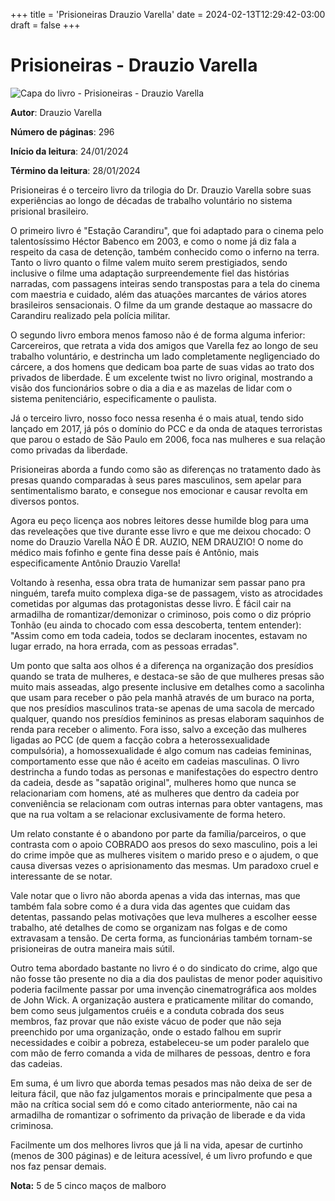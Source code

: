 +++
title = 'Prisioneiras Drauzio Varella'
date = 2024-02-13T12:29:42-03:00
draft = false
+++

# Prisioneiras - Drauzio Varella

![Capa do livro - Prisioneiras - Drauzio Varella](https://img.skoob.com.br/ZugiGEbDUt5afvVcKFuE2TbFlhU=/200x/center/top/smart/filters:format(jpeg)/https://skoob.s3.amazonaws.com/livros/672902/7c56fb1bd9222882b71de922c28ccfcfB.jpg)

**Autor**: Drauzio Varella

**Número de páginas**: 296

**Início da leitura**: 24/01/2024

**Término da leitura**: 28/01/2024

Prisioneiras é o terceiro livro da trilogia do Dr. Drauzio Varella sobre suas experiências ao longo de décadas de trabalho voluntário no sistema prisional brasileiro.

O primeiro livro é "Estação Carandiru", que foi adaptado para o cinema pelo talentosíssimo Héctor Babenco em 2003, e como o nome já diz fala a respeito da casa de detenção, também conhecido como o inferno na terra. Tanto o livro quanto o filme valem muito serem prestigiados, sendo inclusive o filme uma adaptação surpreendemente fiel das histórias narradas, com passagens inteiras sendo transpostas para a tela do cinema com maestria e cuidado, além das atuações marcantes de vários atores brasileiros sensacionais. O filme da um grande destaque ao massacre do Carandiru realizado pela polícia militar.

O segundo livro embora menos famoso não é de forma alguma inferior: Carcereiros, que retrata a vida dos amigos que Varella fez ao longo de seu trabalho voluntário, e destrincha um lado completamente negligenciado do cárcere, a dos homens que dedicam boa parte de suas vidas ao trato dos privados de liberdade. É um excelente twist no livro original, mostrando a visão dos funcionários sobre o dia a dia e as mazelas de lidar com o sistema penitenciário, especificamente o paulista.

Já o terceiro livro, nosso foco nessa resenha é o mais atual, tendo sido lançado em 2017, já pós o domínio do PCC e da onda de ataques terroristas que parou o estado de São Paulo em 2006, foca nas mulheres e sua relação como privadas da liberdade.

Prisioneiras aborda a fundo como são as diferenças no tratamento dado às presas quando comparadas à seus pares masculinos, sem apelar para sentimentalismo barato, e consegue nos emocionar e causar revolta em diversos pontos.

Agora eu peço licença aos nobres leitores desse humilde blog para uma das reveleações que tive durante esse livro e que me deixou chocado:
O nome do Drauzio Varella NÃO É DR. AUZIO, NEM DRAUZIO! O nome do médico mais fofinho e gente fina desse país é Antônio, mais especificamente Antônio Drauzio Varella!

Voltando à resenha, essa obra trata de humanizar sem passar pano pra ninguém, tarefa muito complexa diga-se de passagem, visto as atrocidades cometidas por algumas das protagonistas desse livro. É fácil cair na armadilha de romantizar/demonizar o criminoso, pois como o diz próprio Tonhão (eu ainda to chocado com essa descoberta, tentem entender): "Assim como em toda cadeia, todos se declaram inocentes, estavam no lugar errado, na hora errada, com as pessoas erradas".

Um ponto que salta aos olhos é a diferença na organização dos presídios quando se trata de mulheres, e destaca-se são de que mulheres presas são muito mais asseadas, algo presente inclusive em detalhes como a sacolinha que usam para receber o pão pela manhã através de um buraco na porta, que nos presídios masculinos trata-se apenas de uma sacola de mercado qualquer, quando nos presídios femininos as presas elaboram saquinhos de renda para receber o alimento. Fora isso, salvo a exceção das mulheres ligadas ao PCC (de quem a facção cobra a heterossexualidade compulsória), a homossexualidade é algo comum nas cadeias femininas, comportamento esse que não é aceito em cadeias masculinas. O livro destrincha a fundo todas as personas e manifestações do espectro dentro da cadeia, desde as "sapatão original", mulheres homo que nunca se relacionariam com homens, até as mulheres que dentro da cadeia por conveniência se relacionam com outras internas para obter vantagens, mas que na rua voltam a se relacionar exclusivamente de forma hetero.

Um relato constante é o abandono por parte da família/parceiros, o que contrasta com o apoio COBRADO aos presos do sexo masculino, pois a lei do crime impõe que as mulheres visitem o marido preso e o ajudem, o que causa diversas vezes o aprisionamento das mesmas. Um paradoxo cruel e interessante de se notar.

Vale notar que o livro não aborda apenas a vida das internas, mas que também fala sobre como é a dura vida das agentes que cuidam das detentas, passando pelas motivações que leva mulheres a escolher eesse trabalho, até detalhes de como se organizam nas folgas e de como extravasam a tensão. De certa forma, as funcionárias também tornam-se prisioneiras de outra maneira mais sútil.

Outro tema abordado bastante no livro é o do sindicato do crime, algo que não fosse tão presente no dia a dia dos paulistas de menor poder aquisitivo poderia facilmente passar por uma invenção cinematrográfica aos moldes de John Wick. A organização austera e praticamente militar do comando, bem como seus julgamentos cruéis e a conduta cobrada dos seus membros, faz provar que não existe vácuo de poder que não seja preenchido por uma organização, onde o estado falhou em suprir necessidades e coibir a pobreza, estabeleceu-se um poder paralelo que com mão de ferro comanda a vida de milhares de pessoas, dentro e fora das cadeias.

Em suma, é um livro que aborda temas pesados mas não deixa de ser de leitura fácil, que não faz julgamentos morais e principalmente que pesa a mão na crítica social sem dó e como citado anteriormente, não cai na armadilha de romantizar o sofrimento da privação de liberade e da vida criminosa.

Facilmente um dos melhores livros que já li na vida, apesar de curtinho (menos de 300 páginas) e de leitura acessível, é um livro profundo e que nos faz pensar demais. 

**Nota:** 5 de 5 cinco maços de malboro
